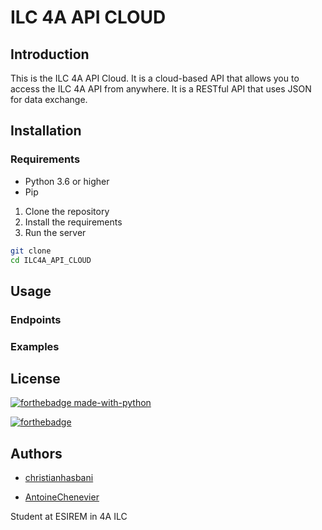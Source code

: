 # ILC 4A API CLOUD

## Introduction

This is the ILC 4A API Cloud. It is a cloud-based API that allows you to access the ILC 4A API from anywhere. It is a RESTful API that uses JSON for data exchange.

## Installation

### Requirements

- Python 3.6 or higher
- Pip

1. Clone the repository
2. Install the requirements
3. Run the server

```bash
git clone
cd ILC4A_API_CLOUD
```

## Usage

### Endpoints

### Examples

## License

[![forthebadge made-with-python](http://ForTheBadge.com/images/badges/made-with-python.svg)](https://www.python.org/)

[![forthebadge](http://ForTheBadge.com/images/badges/built-with-love.svg)](http://ForTheBadge.com)

## Authors

- [christianhasbani](https://github.com/ChristianHasbani)

- [AntoineChenevier](https://github.com/antoine-chenevier)

Student at ESIREM in 4A ILC
